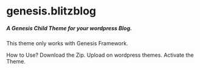 # genesis.blitzblog

##### A Genesis Child Theme for your wordpress Blog.

This theme only works with Genesis Framework.

How to Use?
Download the Zip.
Upload on wordpress themes.
Activate the Theme.
